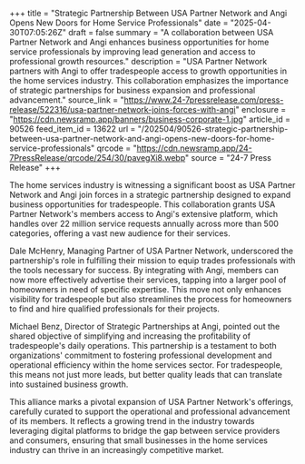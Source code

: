 +++
title = "Strategic Partnership Between USA Partner Network and Angi Opens New Doors for Home Service Professionals"
date = "2025-04-30T07:05:26Z"
draft = false
summary = "A collaboration between USA Partner Network and Angi enhances business opportunities for home service professionals by improving lead generation and access to professional growth resources."
description = "USA Partner Network partners with Angi to offer tradespeople access to growth opportunities in the home services industry. This collaboration emphasizes the importance of strategic partnerships for business expansion and professional advancement."
source_link = "https://www.24-7pressrelease.com/press-release/522316/usa-partner-network-joins-forces-with-angi"
enclosure = "https://cdn.newsramp.app/banners/business-corporate-1.jpg"
article_id = 90526
feed_item_id = 13622
url = "/202504/90526-strategic-partnership-between-usa-partner-network-and-angi-opens-new-doors-for-home-service-professionals"
qrcode = "https://cdn.newsramp.app/24-7PressRelease/qrcode/254/30/pavegXi8.webp"
source = "24-7 Press Release"
+++

<p>The home services industry is witnessing a significant boost as USA Partner Network and Angi join forces in a strategic partnership designed to expand business opportunities for tradespeople. This collaboration grants USA Partner Network's members access to Angi's extensive platform, which handles over 22 million service requests annually across more than 500 categories, offering a vast new audience for their services.</p><p>Dale McHenry, Managing Partner of USA Partner Network, underscored the partnership's role in fulfilling their mission to equip trades professionals with the tools necessary for success. By integrating with Angi, members can now more effectively advertise their services, tapping into a larger pool of homeowners in need of specific expertise. This move not only enhances visibility for tradespeople but also streamlines the process for homeowners to find and hire qualified professionals for their projects.</p><p>Michael Benz, Director of Strategic Partnerships at Angi, pointed out the shared objective of simplifying and increasing the profitability of tradespeople's daily operations. This partnership is a testament to both organizations' commitment to fostering professional development and operational efficiency within the home services sector. For tradespeople, this means not just more leads, but better quality leads that can translate into sustained business growth.</p><p>This alliance marks a pivotal expansion of USA Partner Network's offerings, carefully curated to support the operational and professional advancement of its members. It reflects a growing trend in the industry towards leveraging digital platforms to bridge the gap between service providers and consumers, ensuring that small businesses in the home services industry can thrive in an increasingly competitive market.</p>